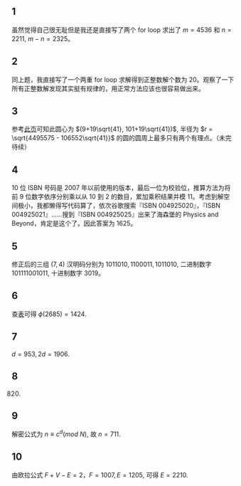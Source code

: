 ## 1

虽然觉得自己很无耻但是我还是直接写了两个 for loop 求出了 $m = 4536$ 和 $n = 2211$, $m - n = 2325$。

## 2

同上题，我直接写了一个两重 for loop 求解得到正整数解个数为 20。观察了一下所有正整数解发现其实挺有规律的，用正常方法应该也很容易做出来。

## 3

参考[此页](http://www.matrix67.com/blog/archives/2390)可知此圆心为 $(9+19\sqrt{41}, 101+19\sqrt{41})$, 半径为 $r = \sqrt{4495575 - 106552\sqrt{41}}$ 的圆的圆周上最多只有两个有理点。（未完待续）

## 4

10 位 ISBN 号码是 2007 年以前使用的版本，最后一位为校验位，推算方法为将前 9 位数字依序分别乘以从 10 到 2 的数目，累加乘积结果并模 11。考虑到解空间极小，我都懒得写代码算了，依次谷歌搜索『ISBN 004925020』，『ISBN 004925021』……搜到『ISBN 004925025』出来了海森堡的 Physics and Beyond，肯定是这个了。因此答案为 1625。

## 5

修正后的三组 $(7, 4)$ 汉明码分别为 $1011010, 1100011, 1011010$, 二进制数字 $1011 1100 1011$, 十进制数字 3019。

## 6

查[表](http://www.martin-flatin.org/math/euler_totient/3000.xhtml)可得 $\phi(2685) = 1424$. 

## 7

$d = 953, 2d = 1906$.

## 8

820.

## 9

解密公式为 $n \equiv c^d (mod\ N)$, 故 $n = 711$. 

## 10

由欧拉公式 $F + V - E = 2$，$F = 1007, E = 1205$, 可得 $E = 2210$. 